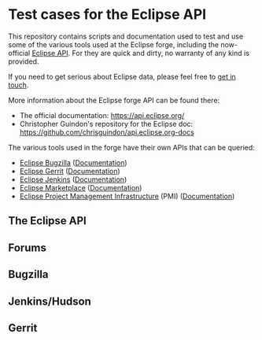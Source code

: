 
# Test cases for the Eclipse API

This repository contains scripts and documentation used to test and use some of the various tools used at the Eclipse forge, including the now-official [Eclipse API](https://api.eclipse.org). For they are quick and dirty, no warranty of any kind is provided.

If you need to get serious about Eclipse data, please feel free to [get in touch](https://castalia.solutions).

More information about the Eclipse forge API can be found there:

* The official documentation: https://api.eclipse.org/
* Christopher Guindon's repository for the Eclipse doc:
https://github.com/chrisguindon/api.eclipse.org-docs

The various tools used in the forge have their own APIs that can be queried:

* [Eclipse Bugzilla](https://bugs.eclipse.org/bugs) ([Documentation](https://wiki.mozilla.org/Bugzilla:REST_API))
* [Eclipse Gerrit](https://git.eclipse.org/r/) ([Documentation](https://gerrit-review.googlesource.com/Documentation/rest-api.html))
* [Eclipse Jenkins](https://ci.eclipse.org/) ([Documentation](https://wiki.jenkins.io/display/JENKINS/Remote+access+API))
* [Eclipse Marketplace](http://marketplace.eclipse.org/) ([Documentation](https://wiki.eclipse.org/Marketplace/REST))
* [Eclipse Project Management Infrastructure](https://wiki.eclipse.org/Project_Management_Infrastructure) (PMI) ([Documentation](https://wiki.eclipse.org/Project_Management_Infrastructure#Web_APIs))


## The Eclipse API


## Forums


## Bugzilla



## Jenkins/Hudson


## Gerrit
